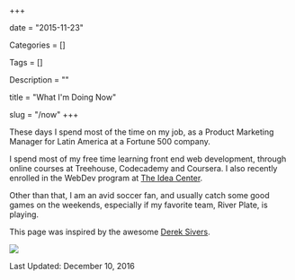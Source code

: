 +++

date = "2015-11-23"

Categories = []

Tags = []

Description = ""

title = "What I'm Doing Now"

slug = "/now"
+++


These days I spend most of the time on my job, as a Product Marketing Manager for Latin America at a Fortune 500 company. 

I spend most of my free time learning front end web development, through online courses at Treehouse, Codecademy and Coursera. I also recently enrolled in the WebDev program at [The Idea Center](http://theideacenter.co). 

Other than that, I am an avid soccer fan, and usually catch some good games on the weekends, especially if my favorite team, River Plate, is playing. 

This page was inspired by the awesome [Derek Sivers](http://www.sivers.org/nowff).
<p>

<img src="/images/now.jpg" class="roundcorners">

</p>

Last Updated: December 10, 2016

